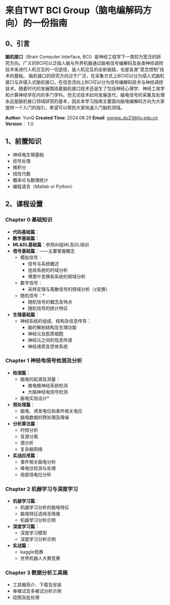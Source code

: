 # 来自TWT BCI Group（脑电编解码方向）的一份指南
## 0、引言

**脑机接口**（Brain Computer Interface, BCI）是神经工程学下一类较为宽泛的研究方向。广义的BCI可以泛指人脑与外界机器通过脑电信号编解码及各类神经调控技术来进行人机交互的一切途径，是人机交互的全新链路，也是各类“意念控制”技术的基础。
脑机接口的研究方向过于广泛，在采集方式上BCI可以分为侵入式脑机接口与非侵入式脑机接口，在信息流向上BCI可以分为信号编解码技术与神经调控技术。随着时代的发展围绕着脑机接口技术还诞生了包括神经心理学、神经工效学和计算神经学在内的多门学科。但无论技术如何发展迭代，脑电信号的采集及处理永远是脑机接口领域研究的基本，因此本学习指南主要面向脑电编解码方向为大家提供一个入门的指引，希望可以帮到大家快速入门脑机领域。

**Author**: YunQ
**Created Time**:  2024.08.29
**Email**: yongqi_du21@tju.edu.cn
**Version**： 1.0

## 1、前置知识

- 神经电生理基础
- 信号处理
- 微积分
- 线性代数
- 概率论与数理统计
- 编程语言（Matlab or Python）

## 2、课程设置

### Chapter 0 基础知识

- **代码基础篇**：
- **数学基础篇**：
- **ML&DL基础篇**：参照AI组ML及DL培训
- **信号基础篇**：——主要掌握概念
  - 模拟信号：
    - 信号与系统概述
    - 连续系统的时域分析
    - 傅里叶变换和系统的频域分析
  - 数字信号：
    - 采样定理与离散信号的频域分析（z变换）
  - 随机信号：*
    - 随机信号的概念及特点
    - 随机信号的统计特征
- **生理基础篇**：
  - 神经系统的组成、结构及信息传导：
    - 脑的解剖结构及生理功能
    - 神经元及胶质细胞
    - 神经元之间的信息传递
    - 神经递质及受体系统

### Chapter 1 神经电信号检测及分析

- **检测篇**：
  - 脑电的起源及测量：
    - 微电极神经系统检测
    - 大脑神经电信号检测
  - 脑电实验设计*
- **预处理篇**：
  - 脑电、诱发电位和事件相关电位
  - 脑电数据的预处理及降噪
- **分析算法篇**：
  - 时频分析
  - 盲源分离
  - 源分析
  - 复杂脑网络
- **实战应用篇**：
  - 事件相关脑电分析
  - 峰电位检测与处理
  - 局部场电位分析

### Chapter 2 机器学习与深度学习

- **机器学习篇**：
  - 机器学习分析的脑电特征
  - 脑电特征选择及降维
  - 机器学习分析示例
- **深度学习篇**：
  - 深度学习模型
  - 深度学习分析示例
- **实战篇**：
  - kaggle竞赛
  - 世界机器人大赛竞赛

### Chapter 3 数据分析工具箱

- 工具箱简介、下载及安装
- 单被试及多被试分析示例
- 绘图及批处理
